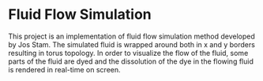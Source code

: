 # Fluid Flow Simulation

This project is an implementation of fluid flow simulation method developed by Jos Stam.
The simulated fluid is wrapped around both in x and y borders resulting in torus topology.
In order to visualize the flow of the fluid, some parts of the fluid are dyed and the dissolution of the dye in the flowing fluid is rendered in real-time on screen.

